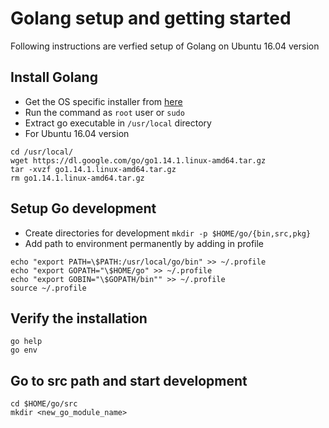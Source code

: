 # Golang setup and getting started
Following instructions are verfied setup of Golang on Ubuntu 16.04 version

## Install Golang
- Get the OS specific installer from [here](https://golang.org/dl/) 
- Run the command as `root` user or `sudo`
- Extract go executable in `/usr/local` directory
- For Ubuntu 16.04 version
```
cd /usr/local/
wget https://dl.google.com/go/go1.14.1.linux-amd64.tar.gz
tar -xvzf go1.14.1.linux-amd64.tar.gz 
rm go1.14.1.linux-amd64.tar.gz 
```

## Setup Go development 
- Create directories for development
`mkdir -p $HOME/go/{bin,src,pkg}`
- Add path to environment permanently by adding in profile
```
echo "export PATH=\$PATH:/usr/local/go/bin" >> ~/.profile
echo "export GOPATH="\$HOME/go" >> ~/.profile
echo "export GOBIN="\$GOPATH/bin"" >> ~/.profile
source ~/.profile
```

## Verify the installation
```
go help
go env
```
## Go to src path and start development
```
cd $HOME/go/src
mkdir <new_go_module_name>
```
